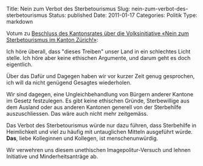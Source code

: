 Title: Nein zum Verbot des Sterbetourismus
Slug: nein-zum-verbot-des-sterbetourismus
Status: published
Date: 2011-01-17
Categories: Politik
Type: markdown

Votum zu [Beschluss des Kantonsrates über die Volksinitiative «Nein zum Sterbetourismus im Kanton Zürich!»](http://www.kantonsrat.zh.ch/Geschaeft_Details.aspx?ID=456a27cb-6d96-448c-a4ed-69d603355822):

Ich höre überall, dass "dieses Treiben" unser Land in ein schlechtes Licht stelle. Ich höre aber keine ethischen Argumente, und darum geht es doch eigentlich.

Über das Dafür und Dagegen haben wir vor kurzer Zeit genug gesprochen, ich will da nicht genügend Gesagtes wiederholen.

Wir sind dagegen, eine Ungleichbehandlung von Bürgern anderer Kantone im Gesetz festzulegen. Es gibt keine ethischen Gründe, Sterbewillige aus dem Ausland oder aus anderen Kantonen generell von der Sterbehilfe auszuschliessen. Das wäre auch nicht mehr zeitgemäss.

Das Verbot des Sterbetourismus würde nur dazu führen, dass Sterbehilfe in Heimlichkeit und viel zu häufig mit untauglichen Mitteln ausgeführt würde. **Das**, liebe Kolleginnen und Kollegen, ist menschenunwürdig.

Wir verwehren uns diesem unethischen Imagepolitur-Versuch und lehnen Initiative und Minderheitsanträge ab.
